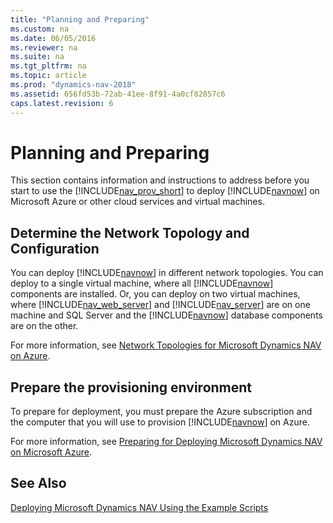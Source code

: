 ```yaml
---
title: "Planning and Preparing"
ms.custom: na
ms.date: 06/05/2016
ms.reviewer: na
ms.suite: na
ms.tgt_pltfrm: na
ms.topic: article
ms.prod: "dynamics-nav-2018"
ms.assetid: 656fd53b-72ab-41ee-8f91-4a0cf82857c6
caps.latest.revision: 6
---
```

# Planning and Preparing
This section contains information and instructions to address before you start to use the [!INCLUDE[nav_prov_short](includes/nav_prov_short_md.md)] to deploy [!INCLUDE[navnow](includes/navnow_md.md)] on Microsoft Azure or other cloud services and virtual machines.  
  
## Determine the Network Topology and Configuration  
 You can deploy [!INCLUDE[navnow](includes/navnow_md.md)] in different network topologies. You can deploy to a single virtual machine, where all [!INCLUDE[navnow](includes/navnow_md.md)] components are installed. Or, you can deploy on two virtual machines, where [!INCLUDE[nav_web_server](includes/nav_web_server_md.md)] and [!INCLUDE[nav_server](includes/nav_server_md.md)] are on one machine and SQL Server and the [!INCLUDE[navnow](includes/navnow_md.md)] database components are on the other.  
  
 For more information, see [Network Topologies for Microsoft Dynamics NAV on Azure](Network-Topologies-for-Microsoft-Dynamics-NAV-on-Azure.md).  
  
## Prepare the provisioning environment  
 To prepare for deployment, you must prepare the Azure subscription and the computer that you will use to provision [!INCLUDE[navnow](includes/navnow_md.md)] on Azure.  
  
 For more information, see [Preparing for Deploying Microsoft Dynamics NAV on Microsoft Azure](Preparing-for-Deploying-Microsoft-Dynamics-NAV-on-Microsoft-Azure.md).  
  
## See Also  
 [Deploying Microsoft Dynamics NAV Using the Example Scripts](Deploying-Microsoft-Dynamics-NAV-Using-the-Example-Scripts.md)